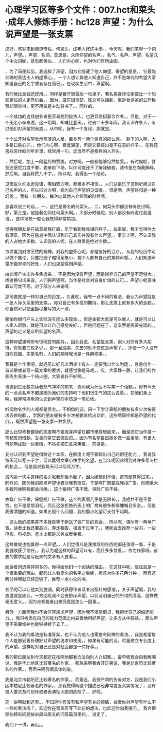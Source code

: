 # 心理学习区等多个文件：007.hct和菜头·成年人修炼手册：hc128 声望：为什么说声望是一张支票

您好，欢迎来到德道专栏，何菜头，成年人修炼手册。，今天呢，我们来聊一个词儿，声望。，声望，名词，意思是，众所仰望的名声。，名气、名声、声望、名望几个中文词呢，意思都类似，，人们内心呢，也对他们有所企图。

，为了简便起见，我选择了声望，因为它隐藏了他人仰望、寄望的意思。，它最能准确的表达出人的虚荣心。，一个人想让其他人知道自己，并不是单纯的希望大家知道自己的名字或者存在而已。，在现实生活中，声望啊。

有时候比金钱还好用。，同样是餐厅里最后一张桌子，著名美食评论家要比一个加钱定位的人更有机会。，因为，店东很清楚，钱总可以赚到，但是食评家的公开称赞却很难得，更不用说是主动背书了。，同样的。

一个成功的连续创业者更容易找到投资人，也更容易招募合作者。，但是，对于一个无名小卒来说，这一切啊，却难比登天。，过去二十多年间，我认识许多人，听过他们对声望的表态。，从中呢，我有一个发现，那就是。

十个公开对名望表示笔薄的人里，至多有一两个是真的那么想。，剩下的人啊，大多是口是心非。，他们内心啊，极度渴望，但是又要装出毫不在意的样子。，在我还喜欢恶作剧的年岁里，经常用一句，您当然不是那样的人开头。

，然后呢，加上一段猛烈的赞美，对方啊，一般都能够坦然接受。，有时候呢，甚至还感觉力度不够，要亲自下场，以你可能还不了解我破题，装作是在向我解释，然后啊，自我称赞几千字。，所以呢，我得出一个结论。

见面说久仰永远没错，哪怕双方啊，都根本不相信。，人们总是乐于见到听闻过自己名声的人，可以把对方啊，视为自己声望的见证者。，但是啊，声望终归是一种幻觉。，我有一位朋友，每次向其他人介绍我的时候呢。

总喜欢说三句话。，一，这位是著名的何菜头。，二，何菜头你都没有听说过啊。好，第三是，他是著名网红何菜头啊。，大部分时候呢，别人都没有听说过我是谁。，这种场景一度让我觉得非常尴尬。

觉得我朋友是在故意拿我打趣，乐于看到我难堪的样子。，后来呢，我才觉得他大有深意，因为在尴尬中我认识到自己其实并没有什么声望。，事实上啊，不认识我的人占绝大多数，认识我的人呢，在人群里是绝对少数。。

每次看到对方茫然的眼神，对我的虚荣心呢，都是很好的治疗。，从我的经历中可以做个推论，只要把圈子缩得足够小，每个人都有自己的某种声望。，人们知道声望所能带来的好处，人们也渴望得到声望。

由此呢产生出许多焦虑来。，不是因为没有声望，而是嫌弃自己的声望不足够大。，或者换句话来说，人们把声望啊，当作是社会对自身价值的认可。，声望小呢意味着认可度不高，对于部分人来说呀。

那简直就是一种对自己的否定。，对此呢，我有一点不同的看法，我认为声望就是一张人际关系里的支票。，你对自己有多高的期待，那么支票上就有多大的金额。，你当然可以把金额尽量写的大一点。

哪怕你银行户头上实际没有那么多现金，，但是金额大就是可以唬人，就是可以让人素人起敬，就是可以让自己感觉良好。，但是问题在于，这支票是需要兑现的。，声望的定义是众所仰望的名声。

这种仰望里啊带有很明显的期待。，因此我说，名望是支票，别人对你有多大期待，你就要兑现多少。，那一旦跳票，失去的就不仅仅是声望了。，即便一个人没有自吹自擂，实至名归，人们的期待呢也是一件麻烦事。。

我算是个作家吧，就遇见过好几次酒桌上有人一定要我以什么为题，，急急创作一首诗歌或者写一篇文章的要求，就感觉像是马戏。，哎，大家静一静，让我们的作家先生表演一个钻火圈，大家说好不好啊。。

也遇到过无数次读者怒气冲冲的前来，责问我为什么不写某一个话题。，你有今天的一点点名声不都是因为我们的支持吗？他们很生气的这么说着。，在他们身上啊，我非常清晰的认识到声望的本质是一笔负债。

听闻你名字的人呢都是债主。，不相信的话，问一下学计算机的朋友有多少次被要求去修电脑，，学医的朋友呢有多少次被要求给出诊断，这些啊同样都是声望的代价。，既然声望是一张支票一种负债。

那么比较积极健康的态度啊不是抛弃声望在都市里隐居起来，，而是把它当作是一笔预支的借款，妥善的拿它去做投资。，因为有名望自然能多做一些事情，有更大可能啊成就一些事情，不妨先把它拿来用着。，前提是。

充分认识到声望是借款这个本质，在额度上呢不要超出自己的偿还能力。，我说我每天可以写三千字，可以赢得文章小快手的名望，在当年呢因此得到过许多写专栏的机会。，但是我说我每天可以写两万字。

海内第一快手这样的名头呢我却担不起了，因为编辑们不傻，这笔账算得过来。，同样的，因为我的那点声望读者对我有信任，于是呢厂商要找我投广告，然而绝大多数时候啊我都会拒绝。，这个接待广告不做，保险广告不做。

衣媒广告不做，保健瓶广告不做，这个列表啊几乎是无限长。，我呢并不是不爱钱，也不是爱惜羽毛，而且这张拒绝列表上的厂商有很多都很慷慨且多金。，但是我很清醒的知道，如果出现什么问题，我的那点名望可支付不起啊。

，这么做的结果差不多就是等于断送了做广告的机会。，所以呢，偶尔有一两单广告，读者比我还要高兴，奔走相告，相当于过年了。，我呢会去推荐一些书，一些电影，电视剧，基本上都是义务或者免费。

这样做呢也能赢得一点声望。，人们觉得凡是我推荐的东西呢都还值得一看，于是我就收获了信任。，我认为呢这样的声望可以有，而且多多益善。，作为作家呀，首要的需求就是写出来的文章有人要看。。

而读者的选择非常多的，你得给他们一个阅读的理由。，在这其中呢，信任就是一个很重要的理由，起码让人看见你的名字之后呢，愿意为你多花两分钟。，而有这两分钟啊就已经足够了，推荐一本小众的书。

甚至呢可以让他卖到脱销，同时获得作者读者出版社的感谢。，关于声望啊，我的态度就是如此，一方面呢我不会去排斥声望，以此证明自己的所谓的清高，这样做毫无意义。，因为谁都能看出来究竟是怎么一回事。。

另外一方面呢我也不会非常渴求声望，因为我不渴望借贷，我担忧自己的偿还能力。，我只考虑在自己的能力范围之内妥善地用好声望，让多方从中获益。，那么声望不需要维护也能够持续下去了。。

我不认为我的看法是标准答案，也不认为他人也需要有同样的看法。，我是希望每个人能够妥善处理好对声望的渴求和使用。，如果有可能的话，尽量建立专业度上的声望，这样呢对自己还是对社会都是一件好事。。

我的那位朋友到今天都还在按照他那套方法向别人介绍我。，最早呢我会自我解嘲说，我是华北地区比较著名的作家。，那后来啊我会开玩笑说，我是北京市比较著名的作家。，再后来啊我很具体的说。

我是北京市朝阳区比较著名的作家。，而最近，我很严肃的告诉对方，我是我们小区本楼层比较著名的作家。，那我觉得啊这个描述已经非常接近真实情况了，没有被人要求及时创作或者表演钻火圈的危险了。，好啦。

这一讲啊就到这里。，不知道你有没有和声望有关的烦恼，或者你对声望有什么不一样的看法吗？，欢迎你在留言区写下此刻的想法，也欢迎你向我提问。，我会把那些精彩问题放进周四周五的问答篇目里的。，说走了。

我们下一讲，再见。。